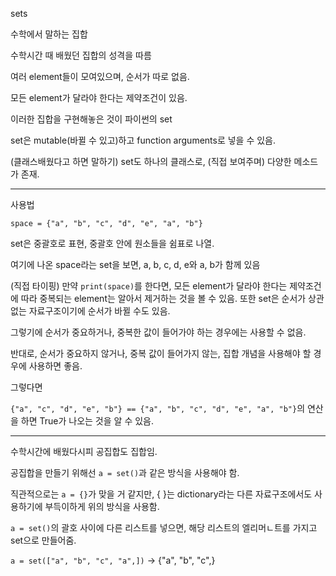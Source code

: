sets

수학에서 말하는 집합

수학시간 때 배웠던 집합의 성격을 따름

여러 element들이 모여있으며, 순서가 따로 없음.

모든 element가 달라야 한다는 제약조건이 있음.

이러한 집합을 구현해놓은 것이 파이썬의 set

set은 mutable(바뀔 수 있고)하고 function arguments로 넣을 수 있음.

(클래스배웠다고 하면 말하기) set도 하나의 클래스로, (직접 보여주며) 다양한 메소드가 존재.

---

사용법

`space = {"a", "b", "c", "d", "e", "a", "b"}`

set은 중괄호로 표현, 중괄호 안에 원소들을 쉼표로 나열.

여기에 나온 space라는 set을 보면, a, b, c, d, e와 a, b가 함께 있음

(직접 타이핑) 만약 `print(space)`를 한다면, 모든 element가 달라야 한다는 제약조건에 따라 중복되는 element는 알아서 제거하는 것을 볼 수 있음. 또한 set은 순서가 상관 없는 자료구조이기에 순서가 바뀔 수도 있음.

그렇기에 순서가 중요하거나, 중복한 값이 들어가야 하는 경우에는 사용할 수 없음.

반대로, 순서가 중요하지 않거나, 중복 값이 들어가지 않는, 집합 개념을 사용해야 할 경우에 사용하면 좋음.

그렇다면

`{"a", "c", "d", "e", "b"} == {"a", "b", "c", "d", "e", "a", "b"}`의 연산을 하면 True가 나오는 것을 알 수 있음.

---

수학시간에 배웠다시피 공집합도 집합임.

공집합을 만들기 위해선 `a = set()`과 같은 방식을 사용해야 함.

직관적으로는 `a = {}`가 맞을 거 같지만, { }는 dictionary라는 다른 자료구조에서도 사용하기에 부득이하게 위의 방식을 사용함.

`a = set()`의 괄호 사이에 다른 리스트를 넣으면, 해당 리스트의 엘리머ㄴ트를 가지고 set으로 만들어줌.

`a = set(["a", "b", "c", "a",])` -> {"a", "b", "c",}
